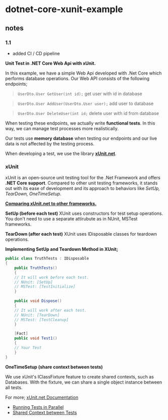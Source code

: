 # dotnet-core-xunit-example

## notes

### 1.1
- added CI / CD pipeline


**Unit Test in .NET Core Web Api with xUnit.**

In this example, we have a simple Web Api developed with .Net Core which performs database operations. Our Web API consists of the following endpoints;

> `UserDto.User GetUser(int id);` get user with id in database

> `UserDto.User AddUser(UserDto.User user);` add user to database

> `UserDto.User DeleteUser(int id;` delete user with id from database

When testing these endpoints, we actually write **functional tests**. In this way, we can manage test processes more realistically.

Our tests use **memory database** when testing our endpoints and our live data is not affected by the testing process.

When developing a test, we use the library **[xUnit.net](https://github.com/xunit/xunit "xUnit.net")**.

### xUnit

 xUnit is an open-source unit testing tool for the .Net Framework and offers **.NET Core support**. Compared to other unit testing frameworks, it stands out with its ease of development and its approach to behaviors like *SetUp, TearDown, OneTimeSetup*.

**[Comparing xUnit.net to other frameworks.](https://xunit.net/docs/comparisons.html "Comparing xUnit.net to other frameworks.")**

**SetUp (before each test)**
XUnit uses constructors for test setup operations. You don't need to use a separate attirubute as in NUnit, MSTest frameworks.

**TearDown (after each test)**
XUnit uses IDisposable classes for teardown operations.

**Implementing SetUp and Teardown Method in XUnit;**

```csharp
public class TruthTests : IDisposable
{
    public TruthTests()
    {
	// It will work before each test.
	// NUnit: [SetUp]
	// MSTest: [TestInitialize]
    }
    
    public void Dispose()
    {
	// It will work after each test.
	// NUnit: [TearDown]
	// MSTest: [TestCleanup]
    }

    [Fact]
    public void Test1()
    {
	// Your Test
    }
}
```

**OneTimeSetup (share context between tests)**

We use xUnit's IClassFixture feature to create shared contexts, such as Databases. With the fixture, we can share a single object instance between all tests.

For more; [xUnit.net Documentation](https://xunit.net/#documentation "xUnit.net Documentation")
- [Running Tests in Parallel](https://xunit.net/docs/running-tests-in-parallel "Running Tests in Parallel")
- [Shared Context between Tests](https://xunit.net/docs/shared-context "Shared Context between Tests")